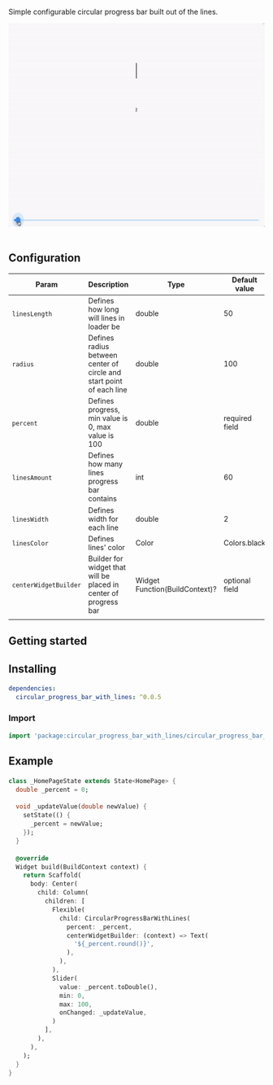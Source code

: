 Simple configurable circular progress bar built out of the lines.

<p>
  <img src="https://github.com/G33kFreak/circular_progress_bar_with_lines/blob/main/doc/example.gif?raw=true"
    alt="An animated image of the iOS in-app purchase UI" height="400"/>
  &nbsp;&nbsp;&nbsp;&nbsp;
</p>

## Configuration

| Param                 | Description                                                          | Type                           | Default value  |
|-----------------------|----------------------------------------------------------------------|--------------------------------|----------------|
| `linesLength`         | Defines how long will lines in loader be                             | double                         | 50             |
| `radius`              | Defines radius between center of circle and start point of each line | double                         | 100            |
| `percent`             | Defines progress, min value is 0, max value is 100                   | double                         | required field |
| `linesAmount`         | Defines how many lines progress bar contains                         | int                            | 60             |
| `linesWidth`          | Defines width for each line                                          | double                         | 2              |
| `linesColor`          | Defines lines' color                                                 | Color                          | Colors.black   |
| `centerWidgetBuilder` | Builder for widget that will be placed in center of progress bar     | Widget Function(BuildContext)? | optional field |
|                       |                                                                      |                                |                |

## Getting started

## Installing

```yaml
dependencies:
  circular_progress_bar_with_lines: ^0.0.5
```

### Import

```dart
import 'package:circular_progress_bar_with_lines/circular_progress_bar_with_lines.dart';
```

## Example

```dart
class _HomePageState extends State<HomePage> {
  double _percent = 0;

  void _updateValue(double newValue) {
    setState(() {
      _percent = newValue;
    });
  }

  @override
  Widget build(BuildContext context) {
    return Scaffold(
      body: Center(
        child: Column(
          children: [
            Flexible(
              child: CircularProgressBarWithLines(
                percent: _percent,
                centerWidgetBuilder: (context) => Text(
                  '${_percent.round()}',
                ),
              ),
            ),
            Slider(
              value: _percent.toDouble(),
              min: 0,
              max: 100,
              onChanged: _updateValue,
            )
          ],
        ),
      ),
    );
  }
}

```
